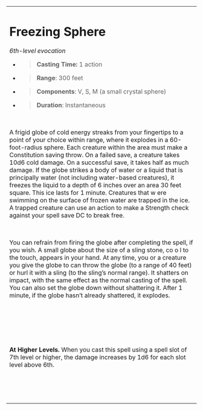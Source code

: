 <table><tbody><tr class="odd"><td><h1 id="freezing-sphere"><strong>Freezing Sphere</strong></h1><p><em>6th-level evocation</em></p><ul><li><blockquote><p><strong>Casting Time:</strong> 1 action</p></blockquote></li><li><blockquote><p><strong>Range</strong>: 300 feet</p></blockquote></li><li><blockquote><p><strong>Components</strong>: V, S, M (a small crystal sphere)</p></blockquote></li><li><blockquote><p><strong>Duration</strong>: Instantaneous</p></blockquote></li></ul><p> </p><p>A frigid globe of cold energy streaks from your fingertips to a point of your choice within range, where it explodes in a 60-foot-radius sphere. Each creature within the area must make a Constitution saving throw. On a failed save, a creature takes 10d6 cold damage. On a successful save, it takes half as much damage. If the globe strikes a body of water or a liquid that is principally water (not including water-based creatures), it freezes the liquid to a depth of 6 inches over an area 30 feet square. This ice lasts for 1 minute. Creatures that w ere swimming on the surface of frozen water are trapped in the ice. A trapped creature can use an action to make a Strength check against your spell save DC to break free.</p><p> </p><p>You can refrain from firing the globe after completing the spell, if you wish. A small globe about the size of a sling stone, co o l to the touch, appears in your hand. At any time, you or a creature you give the globe to can throw the globe (to a range of 40 feet) or hurl it with a sling (to the sling’s normal range). It shatters on impact, with the same effect as the normal casting of the spell. You can also set the globe down without shattering it. After 1 minute, if the globe hasn’t already shattered, it explodes.</p><p> </p><p> </p><p> </p><p><strong>At Higher Levels.</strong> When you cast this spell using a spell slot of 7th level or higher, the damage increases by 1d6 for each slot level above 6th.</p><p> </p><p> </p></td></tr></tbody></table>
